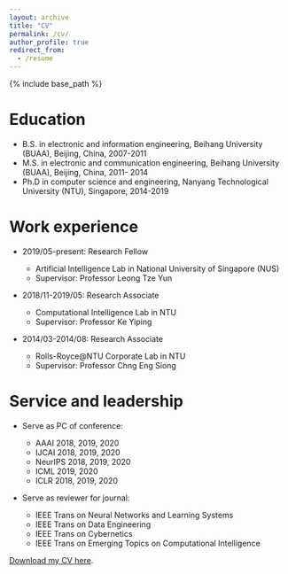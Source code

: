 ```yaml
---
layout: archive
title: "CV"
permalink: /cv/
author_profile: true
redirect_from:
  - /resume
---
```


{% include base_path %}

Education
======
* B.S. in electronic and information engineering, Beihang University (BUAA), Beijing, China, 2007-2011
* M.S. in electronic and communication engineering, Beihang University (BUAA),  Beijing, China, 2011- 2014
* Ph.D in computer science and engineering, Nanyang Technological University (NTU), Singapore, 2014-2019

Work experience
======
* 2019/05-present: Research Fellow 
  * Artificial Intelligence Lab in National University of Singapore (NUS)
  * Supervisor: Professor Leong Tze Yun

* 2018/11-2019/05: Research Associate
  * Computational Intelligence Lab in NTU
  * Supervisor: Professor Ke Yiping
  
* 2014/03-2014/08: Research Associate
  * Rolls-Royce@NTU Corporate Lab in NTU
  * Supervisor: Professor Chng Eng Siong                                                                                                                      
  
Service and leadership
======
* Serve as PC of conference: 
  * AAAI 2018, 2019, 2020
  * IJCAI 2018, 2019, 2020
  * NeurIPS 2018, 2019, 2020 
  * ICML 2019, 2020
  * ICLR 2018, 2019, 2020

* Serve as reviewer for journal:
  * IEEE Trans on Neural Networks and Learning Systems
  * IEEE Trans on Data Engineering
  * IEEE Trans on Cybernetics 
  * IEEE Trans on Emerging Topics on Computational Intelligence


[Download my CV here](https://drive.google.com/file/d/1LAErA9MYJe3mybRl3pG8ABM-yZVi9NSW/view?usp=sharing).

